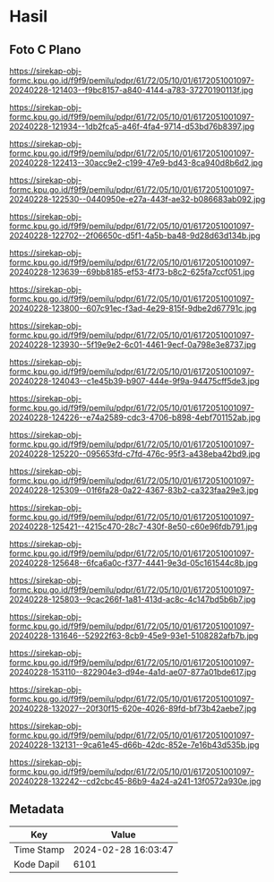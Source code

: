 # Hasil

## Foto C Plano

https://sirekap-obj-formc.kpu.go.id/f9f9/pemilu/pdpr/61/72/05/10/01/6172051001097-20240228-121403--f9bc8157-a840-4144-a783-37270190113f.jpg

https://sirekap-obj-formc.kpu.go.id/f9f9/pemilu/pdpr/61/72/05/10/01/6172051001097-20240228-121934--1db2fca5-a46f-4fa4-9714-d53bd76b8397.jpg

https://sirekap-obj-formc.kpu.go.id/f9f9/pemilu/pdpr/61/72/05/10/01/6172051001097-20240228-122413--30acc9e2-c199-47e9-bd43-8ca940d8b6d2.jpg

https://sirekap-obj-formc.kpu.go.id/f9f9/pemilu/pdpr/61/72/05/10/01/6172051001097-20240228-122530--0440950e-e27a-443f-ae32-b086683ab092.jpg

https://sirekap-obj-formc.kpu.go.id/f9f9/pemilu/pdpr/61/72/05/10/01/6172051001097-20240228-122702--2f06650c-d5f1-4a5b-ba48-9d28d63d134b.jpg

https://sirekap-obj-formc.kpu.go.id/f9f9/pemilu/pdpr/61/72/05/10/01/6172051001097-20240228-123639--69bb8185-ef53-4f73-b8c2-625fa7ccf051.jpg

https://sirekap-obj-formc.kpu.go.id/f9f9/pemilu/pdpr/61/72/05/10/01/6172051001097-20240228-123800--607c91ec-f3ad-4e29-815f-9dbe2d67791c.jpg

https://sirekap-obj-formc.kpu.go.id/f9f9/pemilu/pdpr/61/72/05/10/01/6172051001097-20240228-123930--5f19e9e2-6c01-4461-9ecf-0a798e3e8737.jpg

https://sirekap-obj-formc.kpu.go.id/f9f9/pemilu/pdpr/61/72/05/10/01/6172051001097-20240228-124043--c1e45b39-b907-444e-9f9a-94475cff5de3.jpg

https://sirekap-obj-formc.kpu.go.id/f9f9/pemilu/pdpr/61/72/05/10/01/6172051001097-20240228-124226--e74a2589-cdc3-4706-b898-4ebf701152ab.jpg

https://sirekap-obj-formc.kpu.go.id/f9f9/pemilu/pdpr/61/72/05/10/01/6172051001097-20240228-125220--095653fd-c7fd-476c-95f3-a438eba42bd9.jpg

https://sirekap-obj-formc.kpu.go.id/f9f9/pemilu/pdpr/61/72/05/10/01/6172051001097-20240228-125309--01f6fa28-0a22-4367-83b2-ca323faa29e3.jpg

https://sirekap-obj-formc.kpu.go.id/f9f9/pemilu/pdpr/61/72/05/10/01/6172051001097-20240228-125421--4215c470-28c7-430f-8e50-c60e96fdb791.jpg

https://sirekap-obj-formc.kpu.go.id/f9f9/pemilu/pdpr/61/72/05/10/01/6172051001097-20240228-125648--6fca6a0c-f377-4441-9e3d-05c161544c8b.jpg

https://sirekap-obj-formc.kpu.go.id/f9f9/pemilu/pdpr/61/72/05/10/01/6172051001097-20240228-125803--9cac266f-1a81-413d-ac8c-4c147bd5b6b7.jpg

https://sirekap-obj-formc.kpu.go.id/f9f9/pemilu/pdpr/61/72/05/10/01/6172051001097-20240228-131646--52922f63-8cb9-45e9-93e1-5108282afb7b.jpg

https://sirekap-obj-formc.kpu.go.id/f9f9/pemilu/pdpr/61/72/05/10/01/6172051001097-20240228-153110--822904e3-d94e-4a1d-ae07-877a01bde617.jpg

https://sirekap-obj-formc.kpu.go.id/f9f9/pemilu/pdpr/61/72/05/10/01/6172051001097-20240228-132027--20f30f15-620e-4026-89fd-bf73b42aebe7.jpg

https://sirekap-obj-formc.kpu.go.id/f9f9/pemilu/pdpr/61/72/05/10/01/6172051001097-20240228-132131--9ca61e45-d66b-42dc-852e-7e16b43d535b.jpg

https://sirekap-obj-formc.kpu.go.id/f9f9/pemilu/pdpr/61/72/05/10/01/6172051001097-20240228-132242--cd2cbc45-86b9-4a24-a241-13f0572a930e.jpg


## Metadata

| Key        | Value               |
| ---------- | ------------------- |
| Time Stamp | 2024-02-28 16:03:47 |
| Kode Dapil | 6101                |



